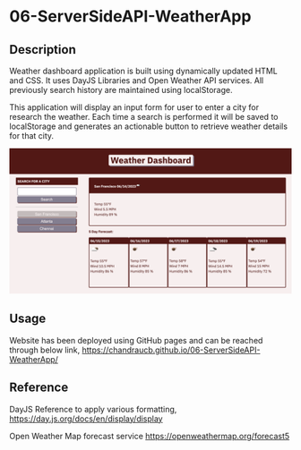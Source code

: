# 06-ServerSideAPI-WeatherApp

## Description
Weather dashboard application is built using dynamically updated HTML and CSS. It uses DayJS Libraries and Open Weather API services. All previously search history are maintained using localStorage. 

This application will display an input form for user to enter a city for research the weather. Each time a search is performed it will be saved to localStorage and generates an actionable button to retrieve weather details for that city. 

![Screenshot](./assets/images/screenshot.jpg)

## Usage

Website has been deployed using GitHub pages and can be reached through below link,
https://chandraucb.github.io/06-ServerSideAPI-WeatherApp/

## Reference
DayJS Reference to apply various formatting,
https://day.js.org/docs/en/display/display

Open Weather Map forecast service
https://openweathermap.org/forecast5


